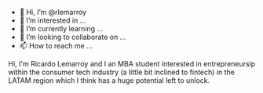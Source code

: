 - 👋 Hi, I’m @rlemarroy
- 👀 I’m interested in ...
- 🌱 I’m currently learning ...
- 💞️ I’m looking to collaborate on ...
- 📫 How to reach me ...

<!---
rlemarroy/rlemarroy is a ✨ special ✨ repository because its `README.md` (this file) appears on your GitHub profile.
You can click the Preview link to take a look at your changes.
---> Hi, I'm Ricardo Lemarroy and I an MBA student interested in entrepreneursip within the consumer tech industry (a little bit inclined to fintech) in the LATAM region which I think has a huge potential left to unlock.

